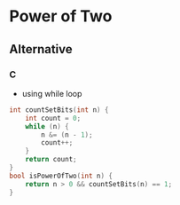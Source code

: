 # Power of Two

## Alternative
### C
- using while loop
```c
int countSetBits(int n) {
    int count = 0;
    while (n) {
        n &= (n - 1);
        count++;
    }
    return count;
}
bool isPowerOfTwo(int n) {
    return n > 0 && countSetBits(n) == 1;
}
```